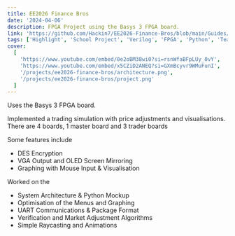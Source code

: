 ```yaml
---
title: EE2026 Finance Bros
date: '2024-04-06'
description: FPGA Project using the Basys 3 FPGA board.
link: 'https://github.com/Hackin7/EE2026-Finance-Bros/blob/main/Guides/S1_04_ALAM.AHMED_CHAN.ZUN_LOW.TJUN_SPARSH_User_Guide_Report.pdf'
tags: ['Highlight', 'School Project', 'Verilog', 'FPGA', 'Python', 'Team Project']
cover:
  [
    'https://www.youtube.com/embed/0e2oBM38wi0?si=rsnWfaBFpLUy_0vY',
    'https://www.youtube.com/embed/x5CZiD2ANEQ?si=GXmBcyvr9WMuFunI',
    '/projects/ee2026-finance-bros/architecture.png',
    '/projects/ee2026-finance-bros/project.png'
  ]
---
```


Uses the Basys 3 FPGA board.

Implemented a trading simulation with price adjustments and visualisations. There are 4 boards, 1 master board and 3 trader boards

Some features include

- DES Encryption
- VGA Output and OLED Screen Mirroring
- Graphing with Mouse Input & Visualisation

Worked on the

- System Architecture & Python Mockup
- Optimisation of the Menus and Graphing
- UART Communications & Package Format
- Verification and Market Adjustment Algorithms
- Simple Raycasting and Animations
